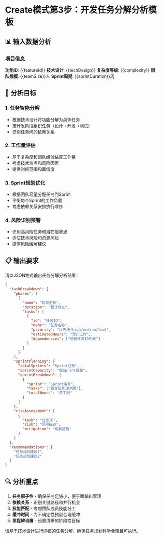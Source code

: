 # Create模式第3步：开发任务分解分析模板

## 📊 输入数据分析

### 项目信息
**功能ID**: {{featureId}}
**技术设计**: {{techDesign}}
**复杂度等级**: {{complexity}}
**团队规模**: {{teamSize}}人
**Sprint周期**: {{sprintDuration}}周

## 🎯 分析目标

### 1. 任务智能分解
- 根据技术设计将功能分解为具体任务
- 按开发阶段组织任务（设计→开发→测试）
- 识别任务间的依赖关系

### 2. 工作量评估
- 基于复杂度和团队经验估算工作量
- 考虑技术难点和风险因素
- 提供时间范围和置信度

### 3. Sprint规划优化
- 根据团队容量分配任务到Sprint
- 平衡每个Sprint的工作负载
- 考虑依赖关系安排执行顺序

### 4. 风险识别预警
- 识别高风险任务和潜在阻塞点
- 评估技术风险和资源风险
- 提供风险缓解建议

## 📋 输出要求

请以JSON格式输出任务分解分析结果：

```json
{
  "taskBreakdown": {
    "phases": [
      {
        "name": "阶段名称",
        "duration": "预计时长",
        "tasks": [
          {
            "id": "任务ID", 
            "name": "任务名称",
            "priority": "优先级(high/medium/low)",
            "estimatedHours": "预计工时",
            "dependencies": ["依赖任务ID列表"]
          }
        ]
      }
    ],
    "sprintPlanning": {
      "totalSprints": "Sprint总数",
      "sprintCapacity": "每Sprint容量",
      "sprintBreakdown": [
        {
          "sprint": "Sprint编号",
          "tasks": ["包含任务ID列表"],
          "totalHours": "总工时"
        }
      ]
    },
    "riskAssessment": [
      {
        "task": "任务ID",
        "risk": "风险描述", 
        "mitigation": "缓解措施"
      }
    ]
  },
  "recommendations": [
    "任务规划建议1",
    "任务规划建议2"
  ]
}
```

## 🔍 分析重点

1. **任务原子性** - 确保任务足够小，便于跟踪和管理
2. **依赖关系** - 识别关键路径和并行机会
3. **技能匹配** - 考虑团队成员技能分工
4. **缓冲时间** - 为不确定性预留合理缓冲
5. **里程碑设置** - 设置清晰的阶段性目标

请基于技术设计进行详细的任务分解，确保任务规划科学合理且可执行。